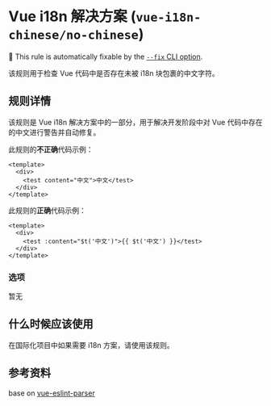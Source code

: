 # Vue i18n 解决方案 (`vue-i18n-chinese/no-chinese`)

🔧 This rule is automatically fixable by the [`--fix` CLI option](https://eslint.org/docs/latest/user-guide/command-line-interface#--fix).

<!-- end auto-generated rule header -->

该规则用于检查 Vue 代码中是否存在未被 i18n 块包裹的中文字符。

## 规则详情

该规则是 Vue i18n 解决方案中的一部分，用于解决开发阶段中对 Vue 代码中存在的中文进行警告并自动修复。

此规则的**不正确**代码示例：

```vue
<template>
  <div>
    <test content="中文">中文</test>
  </div>
</template>
```

此规则的**正确**代码示例：

```vue
<template>
  <div>
    <test :content="$t('中文')">{{ $t('中文') }}</test>
  </div>
</template>
```

### 选项

暂无

## 什么时候应该使用

在国际化项目中如果需要 i18n 方案，请使用该规则。

## 参考资料

base on [vue-eslint-parser](https://github.com/vuejs/vue-eslint-parser)
